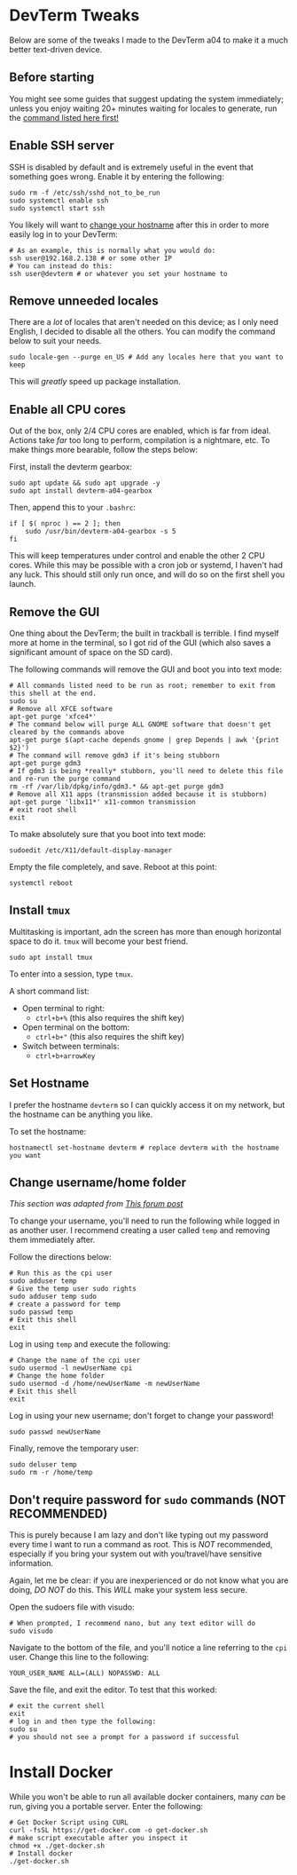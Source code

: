 # DevTerm Tweaks

Below are some of the tweaks I made to the DevTerm a04 to make it a much better text-driven device.

## Before starting
You might see some guides that suggest updating the system immediately; unless you enjoy waiting 20+ minutes waiting for locales to generate, run the [command listed here first!](#remove-unneeded-locales)

## Enable SSH server

SSH is disabled by default and is extremely useful in the event that something goes wrong. Enable it by entering the following:

```shell
sudo rm -f /etc/ssh/sshd_not_to_be_run
sudo systemctl enable ssh
sudo systemctl start ssh
```

You likely will want to [change your hostname](#set-hostname) after this in order to more easily log in to your DevTerm:

```shell
# As an example, this is normally what you would do:
ssh user@192.168.2.138 # or some other IP
# You can instead do this:
ssh user@devterm # or whatever you set your hostname to
```

## Remove unneeded locales
There are a _lot_ of locales that aren't needed on this device; as I only need English, I decided to disable all the others. You can modify the command below to suit your needs.

```shell
sudo locale-gen --purge en_US # Add any locales here that you want to keep
```

This will _greatly_ speed up package installation.

## Enable all CPU cores

Out of the box, only 2/4 CPU cores are enabled, which is far from ideal. Actions take _far_ too long to perform, compilation is a nightmare, etc. To make things more bearable, follow the steps below:

First, install the devterm gearbox:

```shell
sudo apt update && sudo apt upgrade -y
sudo apt install devterm-a04-gearbox
```
Then, append this to your `.bashrc`:

```shell
if [ $( nproc ) == 2 ]; then
	sudo /usr/bin/devterm-a04-gearbox -s 5
fi
```

This will keep temperatures under control and enable the other 2 CPU cores. While this may be possible with a cron job or systemd, I haven't had any luck. This should still only run once, and will do so on the first shell you launch.

## Remove the GUI

One thing about the DevTerm; the built in trackball is terrible. I find myself more at home in the terminal, so I got rid of the GUI (which also saves a significant amount of space on the SD card).

The following commands will remove the GUI and boot you into text mode:

```shell
# All commands listed need to be run as root; remember to exit from this shell at the end.
sudo su
# Remove all XFCE software
apt-get purge 'xfce4*' 
# The command below will purge ALL GNOME software that doesn't get cleared by the commands above
apt-get purge $(apt-cache depends gnome | grep Depends | awk '{print $2}')
# The command will remove gdm3 if it's being stubborn
apt-get purge gdm3
# If gdm3 is being *really* stubborn, you'll need to delete this file and re-run the purge command
rm -rf /var/lib/dpkg/info/gdm3.* && apt-get purge gdm3
# Remove all X11 apps (transmission added because it is stubborn)
apt-get purge 'libx11*' x11-common transmission
# exit root shell
exit
```
To make absolutely sure that you boot into text mode:

```shell
sudoedit /etc/X11/default-display-manager
```

Empty the file completely, and save. Reboot at this point:


```shell
systemctl reboot
```

## Install `tmux`

Multitasking is important, adn the screen has more than enough horizontal space to do it. `tmux` will become your best friend.

```shell
sudo apt install tmux
```

To enter into a session, type `tmux`.

A short command list:

- Open terminal to right:
	- `ctrl+b+%` (this also requires the shift key)
- Open terminal on the bottom:
	- `ctrl+b+"` (this also requires the shift key)
- Switch between terminals:
	- `ctrl+b+arrowKey`

## Set Hostname

I prefer the hostname `devterm` so I can quickly access it on my network, but the hostname can be anything you like.

To set the hostname:

```shell
hostnamectl set-hostname devterm # replace devterm with the hostname you want
```

## Change username/home folder

_This section was adapted from [This forum post](https://askubuntu.com/questions/34074/how-do-i-change-my-username)_

To change your username, you'll need to run the following while logged in as another user. I recommend creating a user called `temp` and removing them immediately after.

Follow the directions below:

```shell
# Run this as the cpi user
sudo adduser temp
# Give the temp user sudo rights
sudo adduser temp sudo
# create a password for temp
sudo passwd temp
# Exit this shell
exit
```
Log in using `temp` and execute the following:

```shell
# Change the name of the cpi user
sudo usermod -l newUserName cpi
# Change the home folder
sudo usermod -d /home/newUserName -m newUserName
# Exit this shell
exit
```
Log in using your new username; don't forget to change your password!

```shell
sudo passwd newUserName
```

Finally, remove the temporary user:

```shell
sudo deluser temp
sudo rm -r /home/temp
```

## Don't require password for `sudo` commands (NOT RECOMMENDED)

This is purely because I am lazy and don't like typing out my password every time I want to run a command as root. This is _NOT_ recommended, especially if you bring your system out with you/travel/have sensitive information.

Again, let me be clear: if you are inexperienced or do not know what you are doing, _DO NOT_ do this. This _WILL_ make your system less secure.

Open the sudoers file with visudo:

```shell
# When prompted, I recommend nano, but any text editor will do
sudo visudo
```

Navigate to the bottom of the file, and you'll notice a line referring to the `cpi` user. Change this line to the following:

```shell
YOUR_USER_NAME ALL=(ALL) NOPASSWD: ALL
```

Save the file, and exit the editor. To test that this worked:

```shell
# exit the current shell
exit
# log in and then type the following:
sudo su
# you should not see a prompt for a password if successful
```

# Install Docker

While you won't be able to run all available docker containers, many _can_ be run, giving you a portable server. Enter the following:

```shell
# Get Docker Script using CURL
curl -fsSL https://get-docker.com -o get-docker.sh
# make script executable after you inspect it
chmod +x ./get-docker.sh
# Install docker
./get-docker.sh
```
